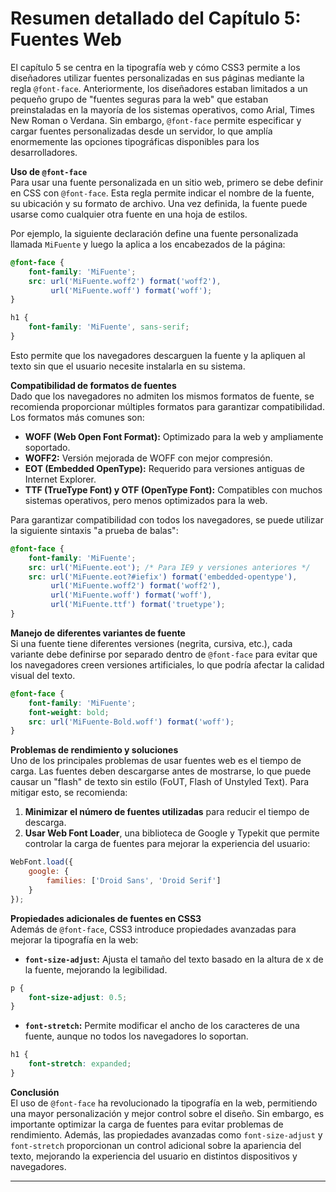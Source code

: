 # **Resumen detallado del Capítulo 5: Fuentes Web**  

El capítulo 5 se centra en la tipografía web y cómo CSS3 permite a los diseñadores utilizar fuentes personalizadas en sus páginas mediante la regla `@font-face`. Anteriormente, los diseñadores estaban limitados a un pequeño grupo de "fuentes seguras para la web" que estaban preinstaladas en la mayoría de los sistemas operativos, como Arial, Times New Roman o Verdana. Sin embargo, `@font-face` permite especificar y cargar fuentes personalizadas desde un servidor, lo que amplía enormemente las opciones tipográficas disponibles para los desarrolladores.  

**Uso de `@font-face`**  
Para usar una fuente personalizada en un sitio web, primero se debe definir en CSS con `@font-face`. Esta regla permite indicar el nombre de la fuente, su ubicación y su formato de archivo. Una vez definida, la fuente puede usarse como cualquier otra fuente en una hoja de estilos.  

Por ejemplo, la siguiente declaración define una fuente personalizada llamada `MiFuente` y luego la aplica a los encabezados de la página:  

```css
@font-face {
    font-family: 'MiFuente';
    src: url('MiFuente.woff2') format('woff2'),
         url('MiFuente.woff') format('woff');
}

h1 {
    font-family: 'MiFuente', sans-serif;
}
```

Esto permite que los navegadores descarguen la fuente y la apliquen al texto sin que el usuario necesite instalarla en su sistema.  

**Compatibilidad de formatos de fuentes**  
Dado que los navegadores no admiten los mismos formatos de fuente, se recomienda proporcionar múltiples formatos para garantizar compatibilidad. Los formatos más comunes son:  

- **WOFF (Web Open Font Format):** Optimizado para la web y ampliamente soportado.  
- **WOFF2:** Versión mejorada de WOFF con mejor compresión.  
- **EOT (Embedded OpenType):** Requerido para versiones antiguas de Internet Explorer.  
- **TTF (TrueType Font) y OTF (OpenType Font):** Compatibles con muchos sistemas operativos, pero menos optimizados para la web.  

Para garantizar compatibilidad con todos los navegadores, se puede utilizar la siguiente sintaxis "a prueba de balas":  

```css
@font-face {
    font-family: 'MiFuente';
    src: url('MiFuente.eot'); /* Para IE9 y versiones anteriores */
    src: url('MiFuente.eot?#iefix') format('embedded-opentype'),
         url('MiFuente.woff2') format('woff2'),
         url('MiFuente.woff') format('woff'),
         url('MiFuente.ttf') format('truetype');
}
```

**Manejo de diferentes variantes de fuente**  
Si una fuente tiene diferentes versiones (negrita, cursiva, etc.), cada variante debe definirse por separado dentro de `@font-face` para evitar que los navegadores creen versiones artificiales, lo que podría afectar la calidad visual del texto.  

```css
@font-face {
    font-family: 'MiFuente';
    font-weight: bold;
    src: url('MiFuente-Bold.woff') format('woff');
}
```

**Problemas de rendimiento y soluciones**  
Uno de los principales problemas de usar fuentes web es el tiempo de carga. Las fuentes deben descargarse antes de mostrarse, lo que puede causar un "flash" de texto sin estilo (FoUT, Flash of Unstyled Text). Para mitigar esto, se recomienda:  

1. **Minimizar el número de fuentes utilizadas** para reducir el tiempo de descarga.  
2. **Usar Web Font Loader**, una biblioteca de Google y Typekit que permite controlar la carga de fuentes para mejorar la experiencia del usuario:  

```js
WebFont.load({
    google: {
        families: ['Droid Sans', 'Droid Serif']
    }
});
```

**Propiedades adicionales de fuentes en CSS3**  
Además de `@font-face`, CSS3 introduce propiedades avanzadas para mejorar la tipografía en la web:  

- **`font-size-adjust`:** Ajusta el tamaño del texto basado en la altura de x de la fuente, mejorando la legibilidad.  

```css
p {
    font-size-adjust: 0.5;
}
```

- **`font-stretch`:** Permite modificar el ancho de los caracteres de una fuente, aunque no todos los navegadores lo soportan.  

```css
h1 {
    font-stretch: expanded;
}
```

**Conclusión**  
El uso de `@font-face` ha revolucionado la tipografía en la web, permitiendo una mayor personalización y mejor control sobre el diseño. Sin embargo, es importante optimizar la carga de fuentes para evitar problemas de rendimiento. Además, las propiedades avanzadas como `font-size-adjust` y `font-stretch` proporcionan un control adicional sobre la apariencia del texto, mejorando la experiencia del usuario en distintos dispositivos y navegadores.  

---
